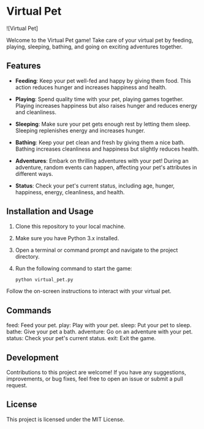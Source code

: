 # Virtual Pet

![Virtual Pet]

Welcome to the Virtual Pet game! Take care of your virtual pet by feeding, playing, sleeping, bathing, and going on exciting adventures together.

## Features

- **Feeding**: Keep your pet well-fed and happy by giving them food. This action reduces hunger and increases happiness and health.

- **Playing**: Spend quality time with your pet, playing games together. Playing increases happiness but also raises hunger and reduces energy and cleanliness.

- **Sleeping**: Make sure your pet gets enough rest by letting them sleep. Sleeping replenishes energy and increases hunger.

- **Bathing**: Keep your pet clean and fresh by giving them a nice bath. Bathing increases cleanliness and happiness but slightly reduces health.

- **Adventures**: Embark on thrilling adventures with your pet! During an adventure, random events can happen, affecting your pet's attributes in different ways.

- **Status**: Check your pet's current status, including age, hunger, happiness, energy, cleanliness, and health.

## Installation and Usage

1. Clone this repository to your local machine.

2. Make sure you have Python 3.x installed.

3. Open a terminal or command prompt and navigate to the project directory.

4. Run the following command to start the game:

   ```bash
   python virtual_pet.py

Follow the on-screen instructions to interact with your virtual pet.

## Commands
feed: Feed your pet.
play: Play with your pet.
sleep: Put your pet to sleep.
bathe: Give your pet a bath.
adventure: Go on an adventure with your pet.
status: Check your pet's current status.
exit: Exit the game.

## Development
Contributions to this project are welcome! If you have any suggestions, improvements, or bug fixes, feel free to open an issue or submit a pull request.

## License
This project is licensed under the MIT License.